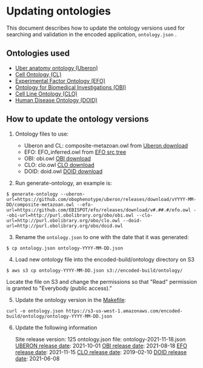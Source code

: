 Updating ontologies
=========================

This document describes how to update the ontology versions used for searching and validation in the encoded application, ```ontology.json``` .

Ontologies used
---------------- 

* [Uber anatomy ontology (Uberon)]
* [Cell Ontology (CL)]
* [Experimental Factor Ontology (EFO)]
* [Ontology for Biomedical Investigations (OBI)]
* [Cell Line Ontology (CLO)]
* [Human Disease Ontology (DOID)]

How to update the ontology versions
---------------- 

1. Ontology files to use:
	
	* Uberon and CL: composite-metazoan.owl from [Uberon download]
	* EFO: EFO_inferred.owl from [EFO src tree]
	* OBI: obi.owl [OBI download]
	* CLO: clo.owl [CLO download]
	* DOID: doid.owl [DOID download]

2. Run generate-ontology, an example is: 
```
$ generate-ontology --uberon-url=https://github.com/obophenotype/uberon/releases/download/vYYYY-MM-DD/composite-metazoan.owl --efo-url=https://github.com/EBISPOT/efo/releases/download/v#.##.#/efo.owl --obi-url=http://purl.obolibrary.org/obo/obi.owl --clo-url=http://purl.obolibrary.org/obo/clo.owl --doid-url=http://purl.obolibrary.org/obo/doid.owl
```
3. Rename the ```ontology.json``` to one with the date that it was generated:
```
$ cp ontology.json ontology-YYYY-MM-DD.json
```
4. Load new ontology file into the encoded-build/ontology directory on S3
```
$ aws s3 cp ontology-YYYY-MM-DD.json s3://encoded-build/ontology/
```
Locate the file on S3 and change the permissions so that "Read" permission is granted to "Everybody (public access)."

5.  Update the ontology version in the [Makefile]:
```
curl -o ontology.json https://s3-us-west-1.amazonaws.com/encoded-build/ontology/ontology-YYYY-MM-DD.json
```
6.  Update the following information
    
    Site release version: 125
    ontology.json file: ontology-2021-11-18.json
    [UBERON release date]: 2021-10-01
    [OBI release date]: 2021-08-18
    [EFO release date]: 2021-11-15
    [CLO release date]: 2019-02-10
    [DOID release date]: 2021-06-08

[Uber anatomy ontology (Uberon)]: http://uberon.org/
[Cell Ontology (CL)]: http://cellontology.org/
[Experimental Factor Ontology (EFO)]: http://www.ebi.ac.uk/efo
[Ontology for Biomedical Investigations (OBI)]: http://obi-ontology.org/
[Cell Line Ontology (CLO)]: http://www.clo-ontology.org
[Human Disease Ontology (DOID)]: http://www.disease-ontology.org
[Uberon download]: https://github.com/obophenotype/uberon/releases
[EFO src tree]: https://github.com/EBISPOT/efo/
[OBI download]: http://www.ontobee.org/ontology/OBI
[CLO download]: http://www.ontobee.org/ontology/CLO
[DOID download]: http://www.ontobee.org/ontology/DOID
[Makefile]: ../../../Makefile
[UBERON release date]: https://github.com/obophenotype/uberon/releases
[OBI release date]: https://github.com/obi-ontology/obi/releases
[EFO release date]: https://github.com/EBISPOT/efo/blob/master/ExFactor%20Ontology%20release%20notes.txt
[CLO release date]: http://www.ontobee.org/ontology/CLO
[DOID release date]: http://www.ontobee.org/ontology/DOID
